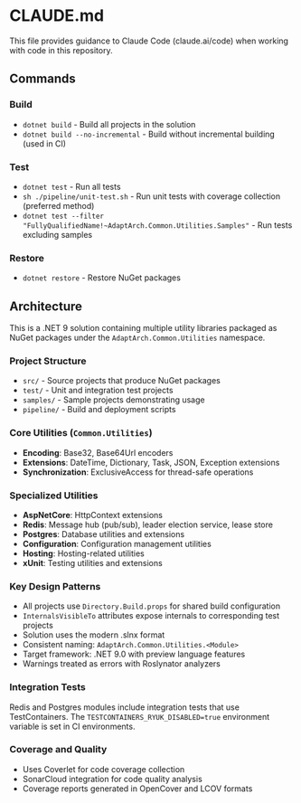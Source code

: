 # CLAUDE.md

This file provides guidance to Claude Code (claude.ai/code) when working with code in this repository.

## Commands

### Build
- `dotnet build` - Build all projects in the solution
- `dotnet build --no-incremental` - Build without incremental building (used in CI)

### Test
- `dotnet test` - Run all tests
- `sh ./pipeline/unit-test.sh` - Run unit tests with coverage collection (preferred method)
- `dotnet test --filter "FullyQualifiedName!~AdaptArch.Common.Utilities.Samples"` - Run tests excluding samples

### Restore
- `dotnet restore` - Restore NuGet packages

## Architecture

This is a .NET 9 solution containing multiple utility libraries packaged as NuGet packages under the `AdaptArch.Common.Utilities` namespace.

### Project Structure
- `src/` - Source projects that produce NuGet packages
- `test/` - Unit and integration test projects
- `samples/` - Sample projects demonstrating usage
- `pipeline/` - Build and deployment scripts

### Core Utilities (`Common.Utilities`)
- **Encoding**: Base32, Base64Url encoders
- **Extensions**: DateTime, Dictionary, Task, JSON, Exception extensions
- **Synchronization**: ExclusiveAccess for thread-safe operations

### Specialized Utilities
- **AspNetCore**: HttpContext extensions
- **Redis**: Message hub (pub/sub), leader election service, lease store
- **Postgres**: Database utilities and extensions
- **Configuration**: Configuration management utilities
- **Hosting**: Hosting-related utilities
- **xUnit**: Testing utilities and extensions

### Key Design Patterns
- All projects use `Directory.Build.props` for shared build configuration
- `InternalsVisibleTo` attributes expose internals to corresponding test projects
- Solution uses the modern .slnx format
- Consistent naming: `AdaptArch.Common.Utilities.<Module>`
- Target framework: .NET 9.0 with preview language features
- Warnings treated as errors with Roslynator analyzers

### Integration Tests
Redis and Postgres modules include integration tests that use TestContainers. The `TESTCONTAINERS_RYUK_DISABLED=true` environment variable is set in CI environments.

### Coverage and Quality
- Uses Coverlet for code coverage collection
- SonarCloud integration for code quality analysis
- Coverage reports generated in OpenCover and LCOV formats
